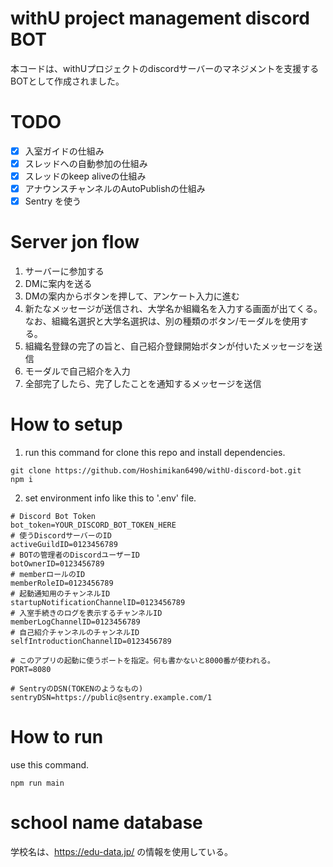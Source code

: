 # withU project management discord BOT
本コードは、withUプロジェクトのdiscordサーバーのマネジメントを支援するBOTとして作成されました。

# TODO
- [x] 入室ガイドの仕組み
- [x] スレッドへの自動参加の仕組み
- [x] スレッドのkeep aliveの仕組み
- [x] アナウンスチャンネルのAutoPublishの仕組み
- [x] Sentry を使う

# Server jon flow
1. サーバーに参加する
2. DMに案内を送る
3. DMの案内からボタンを押して、アンケート入力に進む
4. 新たなメッセージが送信され、大学名か組織名を入力する画面が出てくる。  
なお、組織名選択と大学名選択は、別の種類のボタン/モーダルを使用する。
5. 組織名登録の完了の旨と、自己紹介登録開始ボタンが付いたメッセージを送信
6. モーダルで自己紹介を入力
7. 全部完了したら、完了したことを通知するメッセージを送信

# How to setup
1. run this command for clone this repo and install dependencies.
```
git clone https://github.com/Hoshimikan6490/withU-discord-bot.git
npm i
```
2. set environment info like this to '.env' file.
```
# Discord Bot Token
bot_token=YOUR_DISCORD_BOT_TOKEN_HERE
# 使うDiscordサーバーのID
activeGuildID=0123456789
# BOTの管理者のDiscordユーザーID
botOwnerID=0123456789
# memberロールのID
memberRoleID=0123456789
# 起動通知用のチャンネルID
startupNotificationChannelID=0123456789
# 入室手続きのログを表示するチャンネルID
memberLogChannelID=0123456789
# 自己紹介チャンネルのチャンネルID
selfIntroductionChannelID=0123456789

# このアプリの起動に使うポートを指定。何も書かないと8000番が使われる。
PORT=8080

# SentryのDSN(TOKENのようなもの)
sentryDSN=https://public@sentry.example.com/1
```

# How to run
use this command.
```
npm run main
```

# school name database
学校名は、https://edu-data.jp/ の情報を使用している。 